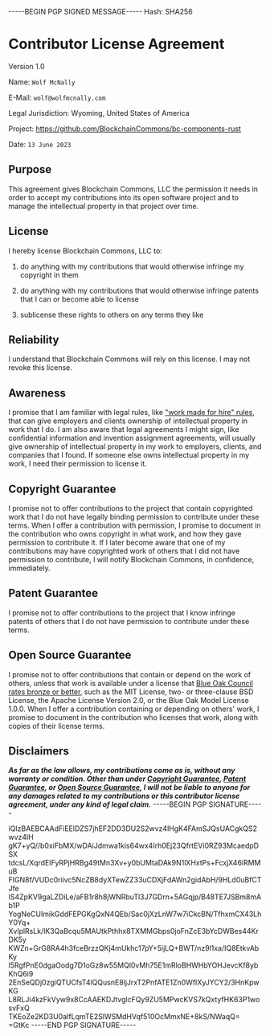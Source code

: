 -----BEGIN PGP SIGNED MESSAGE-----
Hash: SHA256

# Contributor License Agreement

Version 1.0

Name: `Wolf McNally`

E-Mail: `wolf@wolfmcnally.com`

Legal Jurisdiction: Wyoming, United States of America

Project: https://github.com/BlockchainCommons/bc-components-rust

Date: `13 June 2023`

## Purpose

This agreement gives Blockchain Commons, LLC the permission it needs in order to accept my contributions into its open software project and to manage the intellectual property in that project over time.

## License

I hereby license Blockchain Commons, LLC to:

1.  do anything with my contributions that would otherwise infringe my copyright in them

2.  do anything with my contributions that would otherwise infringe patents that I can or become able to license

3.  sublicense these rights to others on any terms they like

## Reliability

I understand that Blockchain Commons will rely on this license.  I may not revoke this license.

## Awareness

I promise that I am familiar with legal rules, like ["work made for hire" rules](http://worksmadeforhire.com), that can give employers and clients ownership of intellectual property in work that I do.  I am also aware that legal agreements I might sign, like confidential information and invention assignment agreements, will usually give ownership of intellectual property in my work to employers, clients, and companies that I found.  If someone else owns intellectual property in my work, I need their permission to license it.

## Copyright Guarantee

I promise not to offer contributions to the project that contain copyrighted work that I do not have legally binding permission to contribute under these terms.  When I offer a contribution with permission, I promise to document in the contribution who owns copyright in what work, and how they gave permission to contribute it.  If I later become aware that one of my contributions may have copyrighted work of others that I did not have permission to contribute, I will notify Blockchain Commons, in confidence, immediately.

## Patent Guarantee

I promise not to offer contributions to the project that I know infringe patents of others that I do not have permission to contribute under these terms.

## Open Source Guarantee

I promise not to offer contributions that contain or depend on the work of others, unless that work is available under a license that [Blue Oak Council rates bronze or better](https://blueoakconcil.org/list), such as the MIT License, two- or three-clause BSD License, the Apache License Version 2.0, or the Blue Oak Model License 1.0.0.  When I offer a contribution containing or depending on others' work, I promise to document in the contribution who licenses that work, along with copies of their license terms.

## Disclaimers

***As far as the law allows, my contributions come as is, without any warranty or condition.  Other than under [Copyright Guarantee](#copyright-guarantee), [Patent Guarantee](#patent-guarantee), or [Open Source Guarantee](#open-source-guarantee), I will not be liable to anyone for any damages related to my contributions or this contributor license agreement, under any kind of legal claim.***
-----BEGIN PGP SIGNATURE-----

iQIzBAEBCAAdFiEElDZS7jhEF2DD3DU2S2wvz4lHgK4FAmSJQsUACgkQS2wvz4lH
gK7+yQ//b0xiFbMX/wDAiJdmwa1kis64wx4Irh0Ej23QfrtEVi0RZ93McaedpDSX
tdcsL/XqrdEIFyRPjHRBg49tMn3Xv+y0bUMtaDAk9N1lXHxtPs+FcxjX46iRMMuB
FIGN8f/VUDc0riivc5NcZB8dyXTewZZ33uCDXjFdAWn2gidAbH/9HLd0uBfCTJfe
IS4ZpKV9gaLZDiLe/aFB1r8h8jWNRbuTl3J7GDrn+5AGqjp/B48TE7JSBm8mAb1P
YogNeCUImikGddFEPGKgQxN4QEb/Sac0jXzLnW7w7iCkcBN/TfhxmCX43LhY0Yq+
XvlplRsLk/lK3QaBcqu5MAUtkPthhx8TXMMGbps0joFnZcE3bYcDWBes44KrDK5y
KWZn+GrG8RA4h3fceBrzzQKj4mUkhc17pY+5ijLQ+BWT/nz9l1xa/IQ8EtkvAbKy
l5RgfPnE0dgaOodg7D1oGz8w55MQl0vMh75E1mRloBHWHbYOHJevcKf8ybKhQ6i9
2EnSeQDj0zgiQTUCfsT4lQQusnE8ljJrxT2PnfATE1Zn0WfIXyJYCY2/3HnKpwKG
L8RLJi4kzFkVyw9x8CcAAEKDJtvglcFQy9ZU5MPwcKVS7kQxtyfHK63P1wosvFxQ
TKEoZe2KD3U0aIfLqmTE2SlWSMdHVqf510OcMmxNE+8kS/NWaqQ=
=GtKc
-----END PGP SIGNATURE-----
